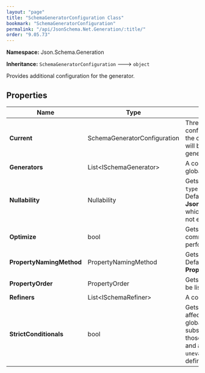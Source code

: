 ```yaml
---
layout: "page"
title: "SchemaGeneratorConfiguration Class"
bookmark: "SchemaGeneratorConfiguration"
permalink: "/api/JsonSchema.Net.Generation/:title/"
order: "9.05.73"
---
```

**Namespace:** Json.Schema.Generation

**Inheritance:**
`SchemaGeneratorConfiguration`
 🡒 
`object`

Provides additional configuration for the generator.

## Properties

| Name | Type | Summary |
|---|---|---|
| **Current** | SchemaGeneratorConfiguration | Thread-static storage of the current configuration. Only to be used for reading<br>the configuration. Setting values on this object will be overwritten when starting<br>generation. |
| **Generators** | List\<ISchemaGenerator\> | A collection of generators in addition to the global set. |
| **Nullability** | Nullability | Gets or sets whether to include `null` in the `type` keyword.<br>Default is **Json.Schema.Generation.Nullability.Disabled** which means that it will<br>not ever be included. |
| **Optimize** | bool | Gets or sets whether optimizations (moving common subschemas into `$defs`) will be performed.  Default is true. |
| **PropertyNamingMethod** | PropertyNamingMethod | Gets or sets the property naming method.  Default is **PropertyNamingMethod.AsDeclared**. |
| **PropertyOrder** | PropertyOrder | Gets or sets the order in which properties will be listed in the schema. |
| **Refiners** | List\<ISchemaRefiner\> | A collection of refiners. |
| **StrictConditionals** | bool | Gets or sets whether properties that are affected by conditionals are defined<br>globally or only within their respective `then` subschemas.  True restricts<br>those property definitions to `then` subschemas and adds a top-level<br>`unevaluatedProperties: false`; false (default) defines them globally. |

